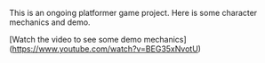 This is an ongoing platformer game project.
Here is some character mechanics and demo.

[Watch the video to see some demo mechanics] (https://www.youtube.com/watch?v=BEG35xNvotU)

